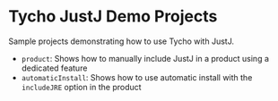 Tycho JustJ Demo Projects
===================

Sample projects demonstrating how to use Tycho with JustJ.

* `product`: Shows how to manually include JustJ in a product using a dedicated feature
* `automaticInstall`: Shows how to use automatic install with the `includeJRE` option in the product
